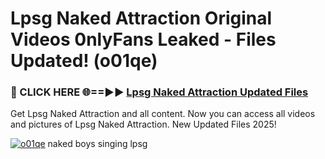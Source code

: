 # Lpsg Naked Attraction Original Videos 0nlyFans Leaked - Files Updated! (o01qe)

<h3>🔴 CLICK HERE 🌐==►► <a href="https://tinyurl.com/up5wt9bj" rel="nofollow">Lpsg Naked Attraction Updated Files</a></h3>

Get Lpsg Naked Attraction and all content. Now you can access all videos and pictures of Lpsg Naked Attraction. New Updated Files 2025!

[![o01qe](https://i.imgur.com/ABiUzMV.gif)](https://tinyurl.com/up5wt9bj)
naked boys singing lpsg